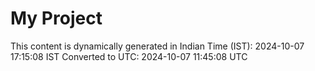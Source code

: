 # My Project

This content is dynamically generated in Indian Time (IST): 2024-10-07 17:15:08 IST
Converted to UTC: 2024-10-07 11:45:08 UTC

